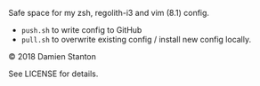 Safe space for my zsh, regolith-i3 and vim (8.1) config.

- `push.sh` to write config to GitHub
- `pull.sh` to overwrite existing config / install new config locally.


© 2018 Damien Stanton

See LICENSE for details.

